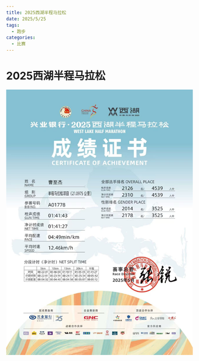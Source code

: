 ```yaml
---
title: 2025西湖半程马拉松
date: 2025/5/25
tags:
  - 跑步
categories:
  - 比赛
---
```


# 2025西湖半程马拉松

![](../img/35.png)
